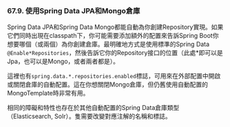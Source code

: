 ### 67.9. 使用Spring Data JPA和Mongo倉庫

Spring Data JPA和Spring Data Mongo都能自動為你創建Repository實現。如果它們同時出現在classpath下，你可能需要添加額外的配置來告訴Spring Boot你想要哪個（或兩個）為你創建倉庫。最明確地方式是使用標準的Spring Data `@Enable*Repositories`，然後告訴它你的Repository接口的位置（此處*即可以是Jpa，也可以是Mongo，或者兩者都是）。

這裡也有`spring.data.*.repositories.enabled`標誌，可用來在外部配置中開啟或關閉倉庫的自動配置。這在你想關閉Mongo倉庫，但仍舊使用自動配置的MongoTemplate時非常有用。

相同的障礙和特性也存在於其他自動配置的Spring Data倉庫類型（Elasticsearch, Solr）。隻需要改變對應注解的名稱和標誌。
